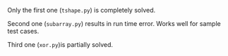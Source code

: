Only the first one (`tshape.py`) is completely solved. 

Second one (`subarray.py`) results in run time error. Works well for sample test cases.

Third one (`xor.py`)is partially solved.
